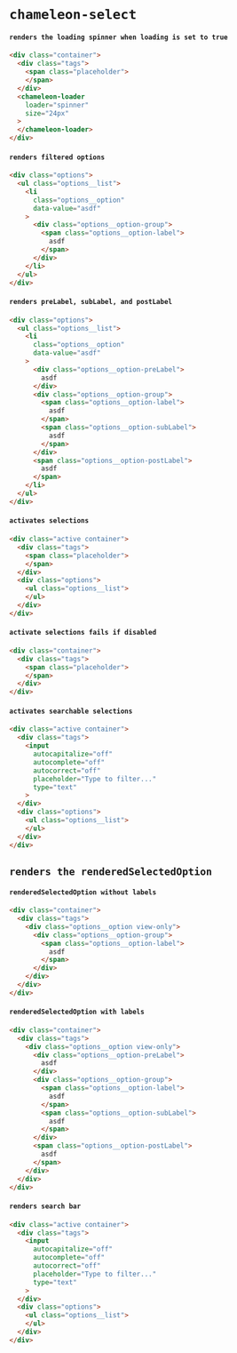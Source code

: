# `chameleon-select`

#### `renders the loading spinner when loading is set to true`

```html
<div class="container">
  <div class="tags">
    <span class="placeholder">
    </span>
  </div>
  <chameleon-loader
    loader="spinner"
    size="24px"
  >
  </chameleon-loader>
</div>

```

#### `renders filtered options`

```html
<div class="options">
  <ul class="options__list">
    <li
      class="options__option"
      data-value="asdf"
    >
      <div class="options__option-group">
        <span class="options__option-label">
          asdf
        </span>
      </div>
    </li>
  </ul>
</div>

```

#### `renders preLabel, subLabel, and postLabel`

```html
<div class="options">
  <ul class="options__list">
    <li
      class="options__option"
      data-value="asdf"
    >
      <div class="options__option-preLabel">
        asdf
      </div>
      <div class="options__option-group">
        <span class="options__option-label">
          asdf
        </span>
        <span class="options__option-subLabel">
          asdf
        </span>
      </div>
      <span class="options__option-postLabel">
        asdf
      </span>
    </li>
  </ul>
</div>

```

#### `activates selections`

```html
<div class="active container">
  <div class="tags">
    <span class="placeholder">
    </span>
  </div>
  <div class="options">
    <ul class="options__list">
    </ul>
  </div>
</div>

```

#### `activate selections fails if disabled`

```html
<div class="container">
  <div class="tags">
    <span class="placeholder">
    </span>
  </div>
</div>

```

#### `activates searchable selections`

```html
<div class="active container">
  <div class="tags">
    <input
      autocapitalize="off"
      autocomplete="off"
      autocorrect="off"
      placeholder="Type to filter..."
      type="text"
    >
  </div>
  <div class="options">
    <ul class="options__list">
    </ul>
  </div>
</div>

```

## `renders the renderedSelectedOption`

####   `renderedSelectedOption without labels`

```html
<div class="container">
  <div class="tags">
    <div class="options__option view-only">
      <div class="options__option-group">
        <span class="options__option-label">
          asdf
        </span>
      </div>
    </div>
  </div>
</div>

```

####   `renderedSelectedOption with labels`

```html
<div class="container">
  <div class="tags">
    <div class="options__option view-only">
      <div class="options__option-preLabel">
        asdf
      </div>
      <div class="options__option-group">
        <span class="options__option-label">
          asdf
        </span>
        <span class="options__option-subLabel">
          asdf
        </span>
      </div>
      <span class="options__option-postLabel">
        asdf
      </span>
    </div>
  </div>
</div>

```

####   `renders search bar`

```html
<div class="active container">
  <div class="tags">
    <input
      autocapitalize="off"
      autocomplete="off"
      autocorrect="off"
      placeholder="Type to filter..."
      type="text"
    >
  </div>
  <div class="options">
    <ul class="options__list">
    </ul>
  </div>
</div>

```

